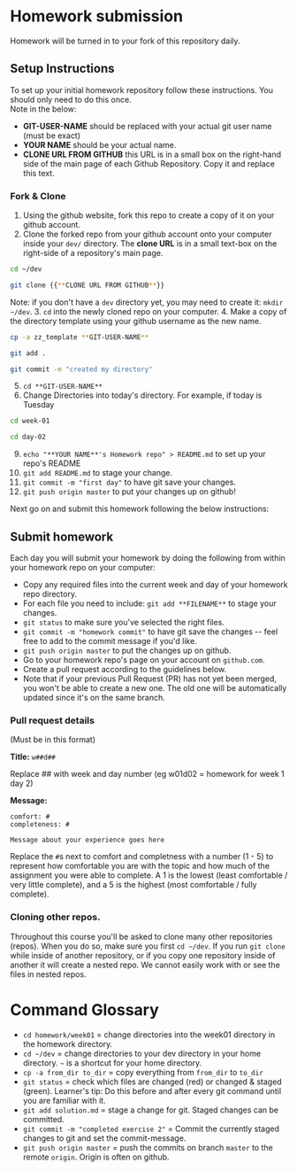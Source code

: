 # Homework submission

Homework will be turned in to your fork of this repository daily.

## Setup Instructions

To set up your initial homework repository follow these instructions.  You should only need to do this once.  
Note in the below:
- **GIT-USER-NAME** should be replaced with your actual git user name (must be exact)
- **YOUR NAME** should be your actual name.
- **CLONE URL FROM GITHUB** this URL is in a small box on the right-hand side of the main page of each Github Repository.  Copy it and replace this text.

### Fork & Clone
1. Using the github website, fork this repo to create a copy of it on your github account.
2. Clone the forked repo from your github account onto your computer inside your `dev/` directory.  The **clone URL** is in a small text-box on the right-side of a repository's main page.
  ```bash
  cd ~/dev

  git clone {{**CLONE URL FROM GITHUB**}}
  ```
  Note: if you don't have a `dev` directory yet, you may need to create it: `mkdir ~/dev`.
3. `cd` into the newly cloned repo on your computer.
4. Make a copy of the directory template using your github username as the new name.
   ```bash
   cp -a zz_template **GIT-USER-NAME**

   git add .

   git commit -m "created my directory"
   ```
5. `cd **GIT-USER-NAME**`
6.  Change Directories into today's directory.  For example, if today is Tuesday
  ```bash
  cd week-01

  cd day-02
  ```
9. `echo "**YOUR NAME**'s Homework repo" > README.md` to set up your repo's README
8. `git add README.md` to stage your change.
9. `git commit -m "first day"` to have git save your changes.
10. `git push origin master` to put your changes up on github!

Next go on and submit this homework following the below instructions:


## Submit homework

Each day you will submit your homework by doing the following from within your homework repo on your computer:

* Copy any required files into the current week and day of your homework repo directory.
* For each file you need to include: `git add **FILENAME**` to stage your changes.
* `git status` to make sure you've selected the right files.
* `git commit -m "homework commit"` to have git save the changes -- feel free to add to the commit message if you'd like.
* `git push origin master` to put the changes up on github.
* Go to your homework repo's page on your account on `github.com`.
* Create a pull request according to the guidelines below.
* Note that if your previous Pull Request (PR) has not yet been merged, you won't be able to create a new one.  The old one will be automatically updated since it's on the same branch.


### Pull request details

(Must be in this format)

**Title:** `w##d##`

Replace ## with week and day number (eg w01d02  = homework for week 1 day 2)

**Message:**

```
comfort: #
completeness: #

Message about your experience goes here
```

Replace the `#`s next to comfort and completness with a number (1 - 5) to represent how comfortable you are with the topic and how much of the assignment you were able to complete.  A 1 is the lowest (least comfortable / very little complete), and a 5 is the highest (most comfortable / fully complete).

### Cloning other repos.
Throughout this course you'll be asked to clone many other repositories (repos).  When you do so, make sure you first `cd ~/dev`.  If you run `git clone` while inside of another repository, or if you copy one repository inside of another it will create a nested repo.  We cannot easily work with or see the files in nested repos.  

# Command Glossary

* `cd homework/week01` = change directories into the week01 directory in the homework directory.
* `cd ~/dev` = change directories to your dev directory in your home directory.  `~` is a shortcut for your home directory.
* `cp -a from_dir to_dir` = copy everything from `from_dir` to `to_dir`
* `git status` = check which files are changed (red) or changed & staged (green).  Learner's tip: Do this before and after every git command until you are familiar with it.
* `git add solution.md` = stage a change for git.  Staged changes can be committed.
* `git commit -m "completed exercise 2"` = Commit the currently staged changes to git and set the commit-message.
* `git push origin master` = push the commits on branch `master` to the remote `origin`.  Origin is often on github.
